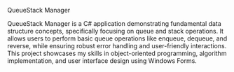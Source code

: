 QueueStack Manager

QueueStack Manager is a C# application demonstrating fundamental data structure concepts, specifically focusing on queue and stack operations. It allows users to perform basic queue operations like enqueue, dequeue, and reverse, while ensuring robust error handling and user-friendly interactions. This project showcases my skills in object-oriented programming, algorithm implementation, and user interface design using Windows Forms.

